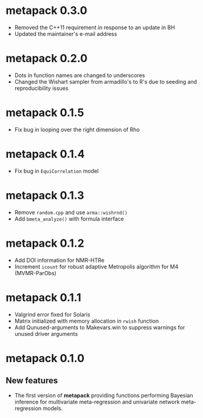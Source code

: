 # metapack 0.3.0
* Removed the C++11 requirement in response to an update in BH
* Updated the maintainer's e-mail address

# metapack 0.2.0
* Dots in function names are changed to underscores
* Changed the Wishart sampler from armadillo's to R's due to seeding and reproducibility issues

# metapack 0.1.5
* Fix bug in looping over the right dimension of Rho

# metapack 0.1.4
* Fix bug in `EquiCorrelation` model

# metapack 0.1.3
* Remove `random.cpp` and use `arma::wishrnd()`
* Add `bmeta_analyze()` with formula interface

# metapack 0.1.2
* Add DOI information for NMR-HTRe
* Increment `icount` for robust adaptive Metropolis algorithm for M4 (MVMR-ParObs)

# metapack 0.1.1
* Valgrind error fixed for Solaris
* Matrix initialized with memory allocation in `rwish` function
* Add Qunused-arguments to Makevars.win to suppress warnings for unused driver arguments

# metapack 0.1.0

## New features
+ The first version of **metapack** providing functions performing Bayesian inference for multivariate meta-regression and univariate network meta-regression models.